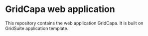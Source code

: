 # GridCapa web application

This repository contains the web application GridCapa. It is built on GridSuite application template.
